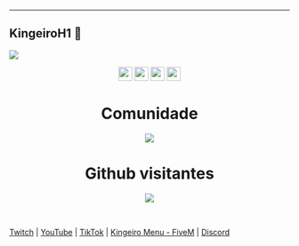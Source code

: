 <hr>

## KingeiroH1 👋


<a align=center href="EmBreve"><img src="https://readme-typing-svg.herokuapp.com?font=Courrier&size=25&duration=2500&pause=1000&color=000000&background=FFFFFFFF&height=40&lines=discord.gg%2FMjQJdEZgUp;twitch.tv%2Fkingeiroh1;Youtube%3A+Kingeiro;Estrela+meu+conteúdo+%3C3"/></a>

<div align=center>
<a href="https://discord.gg/MjQJdEZgUp"><img src="https://img.shields.io/badge/discord-blue.svg?&style=for-the-badge&logo=discord&logoColor=white" height=25></a>
<a href="https://twitch.tv/kingeiroh1"><img src="https://img.shields.io/badge/twitch-violet.svg?&style=for-the-badge&logo=twitch&logoColor=white" height=25></a> 
<a href="https://www.tiktok.com/@kingeiroh1"><img src="https://img.shields.io/badge/tiktok-black.svg?&style=for-the-badge&logo=tiktok&logoColor=white" height=25></a>
<a href="https://www.youtube.com/channel/UCpjFmZxQIaoP2jcDmUHTADg"><img src="https://img.shields.io/badge/-YouTube-red?&style=for-the-badge&logo=youtube&logoColor=white" height=25></a>
</div>
  
<h1 align=center><b>Comunidade</b></h1>

<p align=center><img src="https://img.shields.io/discord/1026092089907359744.svg?label=Discord&logo=Discord&colorB=7289da&style=for-the-badge" style="max-width: 100%;"></p>

<h1 align=center><b>Github visitantes</b></h1>
<p align=center><img src="https://profile-counter.glitch.me/kingeiroh1/count.svg"></p><br>

[Twitch](https://twitch.tv/kingeiroh1)   |   [YouTube](https://www.youtube.com/channel/UCpjFmZxQIaoP2jcDmUHTADg)   |   [TikTok](https://www.tiktok.com/@kingeiroh1)    |  [Kingeiro Menu - FiveM](https://discord.gg/FwcJ5gWjew)   |   [Discord](https://discord.gg/FwcJ5gWjew)
